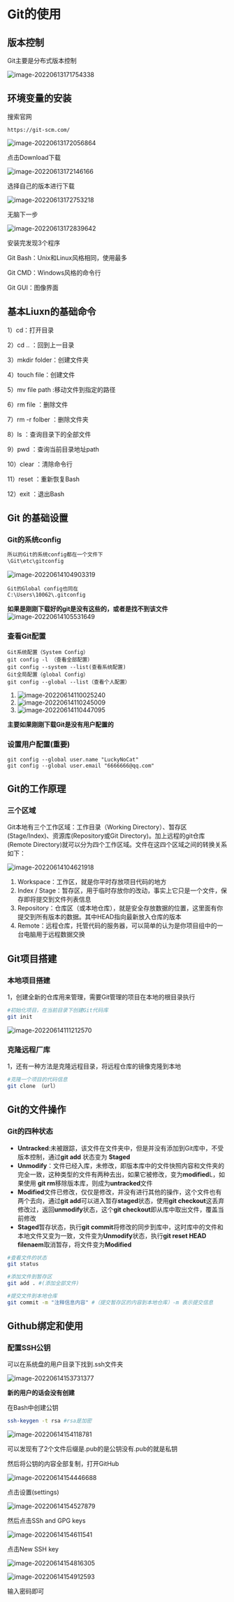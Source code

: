 # Git的使用

## 版本控制

Git主要是分布式版本控制



![image-20220613171754338](C:\Users\10062\AppData\Roaming\Typora\typora-user-images\image-20220613171754338.png)

## 环境变量的安装

搜索官网

```
https://git-scm.com/
```

![image-20220613172056864](C:\Users\10062\AppData\Roaming\Typora\typora-user-images\image-20220613172056864.png)

点击Download下载

![image-20220613172146166](C:\Users\10062\AppData\Roaming\Typora\typora-user-images\image-20220613172146166.png)

选择自己的版本进行下载

![image-20220613172753218](C:\Users\10062\AppData\Roaming\Typora\typora-user-images\image-20220613172753218.png)

无脑下一步

![image-20220613172839642](C:\Users\10062\AppData\Roaming\Typora\typora-user-images\image-20220613172839642.png)

安装完发现3个程序

Git Bash：Unix和Linux风格相同，使用最多

Git CMD：Windows风格的命令行

Git GUI：图像界面

## 基本Liuxn的基础命令

1）cd：打开目录

2）cd .. ：回到上一目录

3）mkdir  folder：创建文件夹

4）touch file：创建文件

5）mv file path :移动文件到指定的路径

6）rm file ：删除文件

7）rm -r folber ：删除文件夹

8）ls ：查询目录下的全部文件

9）pwd ：查询当前目录地址path

10）clear ：清除命令行

11）reset ：重新恢复Bash

12）exit  ：退出Bash

## Git 的基础设置

### Git的系统config



```bash
所以的Git的系统config都在一个文件下
\Git\etc\gitconfig
```

![image-20220614104903319](C:\Users\10062\AppData\Roaming\Typora\typora-user-images\image-20220614104903319.png)

```
Git的Global config也同在
C:\Users\10062\.gitconfig
```

**如果是刚刚下载好的git是没有这些的，或者是找不到该文件**![image-20220614105531649](C:\Users\10062\AppData\Roaming\Typora\typora-user-images\image-20220614105531649.png)

### 查看Git配置

```
Git系统配置（System Config）
git config -l （查看全部配置）
git config --system --list(查看系统配置)
Git全局配置（global Config）
git config --global --list（查看个人配置）
```

1) ![image-20220614110025240](C:\Users\10062\AppData\Roaming\Typora\typora-user-images\image-20220614110025240.png)
2) ![image-20220614110245009](C:\Users\10062\AppData\Roaming\Typora\typora-user-images\image-20220614110245009.png)
3) ![image-20220614110447095](C:\Users\10062\AppData\Roaming\Typora\typora-user-images\image-20220614110447095.png)

**主要如果刚刚下载Git是没有用户配置的**

### 设置用户配置(重要)

```
git config --global user.name "LuckyNoCat"
git config --global user.email "6666666@qq.com"
```



## Git的工作原理

### 三个区域
Git本地有三个工作区域：工作目录（Working Directory）、暂存区(Stage/Index)、资源库(Repository或Git Directory)。加上远程的git仓库(Remote Directory)就可以分为四个工作区域。文件在这四个区域之间的转换关系如下：

![image-20220614104621918](C:\Users\10062\AppData\Roaming\Typora\typora-user-images\image-20220614104621918.png)

1) Workspace：工作区，就是你平时存放项目代码的地方
2) Index / Stage：暂存区，用于临时存放你的改动，事实上它只是一个文件，保存即将提交到文件列表信息
3) Repository：仓库区（或本地仓库），就是安全存放数据的位置，这里面有你提交到所有版本的数据。其中HEAD指向最新放入仓库的版本
4) Remote：远程仓库，托管代码的服务器，可以简单的认为是你项目组中的一台电脑用于远程数据交换
   

## Git项目搭建

### 本地项目搭建

1，创建全新的仓库用来管理，需要Git管理的项目在本地的根目录执行

```bash
#初始化项目，在当前目录下创建Git代码库
git init
```

![image-20220614111212570](C:\Users\10062\AppData\Roaming\Typora\typora-user-images\image-20220614111212570.png)

### 克隆远程厂库

1，还有一种方法是克隆远程目录，将远程仓库的镜像克隆到本地

```bash
#克隆一个项目的代码信息
git clone （url）
```

## Git的文件操作

### Git的四种状态

- **Untracked**:未被跟踪，该文件在文件夹中，但是并没有添加到Git库中，不受版本控制，通过**git add** 状态变为 **Staged**
- **Unmodify**：文件已经入库，未修改，即版本库中的文件快照内容和文件夹的完全一致，这种类型的文件有两种去出，如果它被修改，变为**modified**L，如果使用 **git rm**移除版本库，则成为**untracked**文件
- **Modified**文件已修改，仅仅是修改，并没有进行其他的操作，这个文件也有两个去向，通过**git add**可以进入暂存**staged**状态，使用**git checkout**这丢弃修改过，返回**unmodify**状态，这个**git checkout**即从库中取出文件，覆盖当前修改
- **Staged**暂存状态，执行**git commit**将修改的同步到库中，这时库中的文件和本地文件又变为一致，文件变为**Unmodify**状态，执行**git reset HEAD filenaem**取消暂存，将文件变为**Modified**

```bash
#查看文件的状态
git status

#添加文件到暂存区
git add . #(添加全部文件)

#提交文件到本地仓库
git commit -m "注释信息内容" #（提交暂存区的内容到本地仓库）-m 表示提交信息
```

## Github绑定和使用

### 配置SSH公钥

可以在系统盘的用户目录下找到.ssh文件夹

![image-20220614153731377](C:\Users\10062\AppData\Roaming\Typora\typora-user-images\image-20220614153731377.png)

**新的用户的话会没有创建**

在Bash中创建公钥

```bash
ssh-keygen -t rsa #rsa是加密
```

![image-20220614154118781](C:\Users\10062\AppData\Roaming\Typora\typora-user-images\image-20220614154118781.png)

可以发现有了2个文件后缀是.pub的是公钥没有.pub的就是私钥

然后将公钥的内容全部复制，打开GitHub

![image-20220614154446688](C:\Users\10062\AppData\Roaming\Typora\typora-user-images\image-20220614154446688.png)

点击设置(settings)

![image-20220614154527879](C:\Users\10062\AppData\Roaming\Typora\typora-user-images\image-20220614154527879.png)

然后点击SSh and GPG keys

![image-20220614154611541](C:\Users\10062\AppData\Roaming\Typora\typora-user-images\image-20220614154611541.png)

点击New SSH key

![image-20220614154816305](C:\Users\10062\AppData\Roaming\Typora\typora-user-images\image-20220614154816305.png)

![image-20220614154912593](C:\Users\10062\AppData\Roaming\Typora\typora-user-images\image-20220614154912593.png)

输入密码即可

